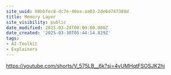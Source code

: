 ```yaml
---
site_uuid: 08bbfec8-dc7e-46ea-aa03-2de6d747388d
title: Memory Layer
site_visibility: public
date_modified: 2025-03-24T00:00:00.000Z
date_created: '2025-03-30T05:44:14.829Z'
tags:
- AI-Toolkit
- Explainers
---
```





























































https://youtube.com/shorts/V_575LB__6k?si=4vUMHqtFSOSJK2hi
